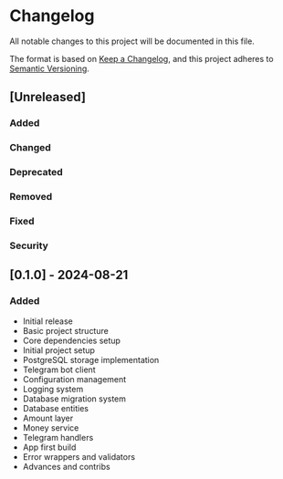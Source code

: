 # Changelog

All notable changes to this project will be documented in this file.

The format is based on [Keep a Changelog](https://keepachangelog.com/en/1.0.0/),
and this project adheres to [Semantic Versioning](https://semver.org/spec/v2.0.0.html).

## [Unreleased]

### Added

### Changed

### Deprecated

### Removed

### Fixed

### Security

## [0.1.0] - 2024-08-21

### Added
- Initial release
- Basic project structure
- Core dependencies setup
- Initial project setup
- PostgreSQL storage implementation
- Telegram bot client
- Configuration management
- Logging system
- Database migration system
- Database entities
- Amount layer
- Money service
- Telegram handlers
- App first build
- Error wrappers and validators
- Advances and contribs